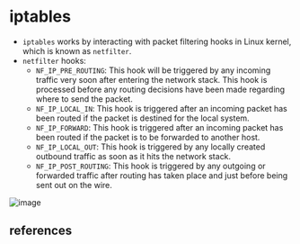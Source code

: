 # iptables

* `iptables` works by interacting with packet filtering hooks in Linux kernel, which is known as `netfilter`.
* `netfilter` hooks:
    * `NF_IP_PRE_ROUTING`: This hook will be triggered by any incoming traffic very soon after entering the network stack. This hook is processed before any routing decisions have been made regarding where to send the packet.
    * `NF_IP_LOCAL_IN`: This hook is triggered after an incoming packet has been routed if the packet is destined for the local system.
    * `NF_IP_FORWARD`: This hook is triggered after an incoming packet has been routed if the packet is to be forwarded to another host.
    * `NF_IP_LOCAL_OUT`: This hook is triggered by any locally created outbound traffic as soon as it hits the network stack.
    * `NF_IP_POST_ROUTING`: This hook is triggered by any outgoing or forwarded traffic after routing has taken place and just before being sent out on the wire.

![image](https://github.com/user-attachments/assets/9d4ac5a7-324f-4c50-8a79-e05ed28dbf88)


## references

